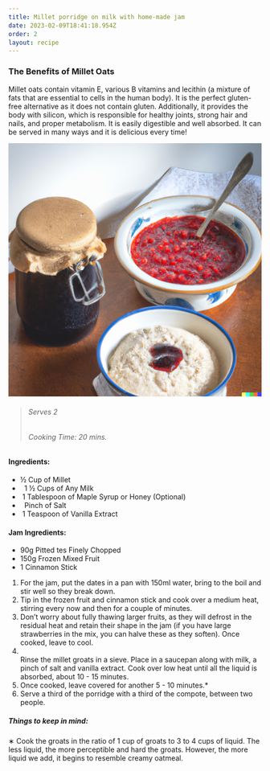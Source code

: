 ```yaml
---
title: Millet porridge on milk with home-made jam
date: 2023-02-09T18:41:18.954Z
order: 2
layout: recipe
---
```

### The Benefits of Millet Oats

Millet oats contain vitamin E, various B vitamins and lecithin (a mixture of fats that are essential to cells in the human body). It i﻿s t﻿he perfect gluten-free alternative as it does not contain gluten. A﻿dditionally, it provides the body with silicon, which is responsible for healthy joints, strong hair and nails, and proper metabolism. It is easily digestible and well absorbed. It can be served in many ways and it is delicious every time!

![A bowl of porridge, placed on a grey cloth, with a bowl of yogurt on the right.](../uploads/0e32fe6d-9a41-406d-acb6-981816087091.png "Millet Porridge (Serving Example)")

> ###### Serves 2
>
> ###### Cooking Time: 20 mins.

#### Ingredients:

* ½ Cup of Millet
*   1 ½ Cups of Any Milk
*  1 Tablespoon of Maple Syrup or Honey (Optional)
*   Pinch of Salt
*  1 Teaspoon of Vanilla Extract

#### Jam Ingredients:

* 90g Pitted [](https://www.bbcgoodfood.com/glossary/date-glossary)tes Finely Chopped
* 150g Frozen Mixed Fruit 
* 1 Cinnamon Stick

1. For the jam, put the dates in a pan with 150ml water, bring to the boil and stir well so they break down. 
2. Tip in the frozen fruit and cinnamon stick and cook over a medium heat, stirring every now and then for a couple of minutes. 
3. Don’t worry about fully thawing larger fruits, as they will defrost in the residual heat and retain their shape in the jam (if you have large strawberries in the mix, you can halve these as they soften). Once cooked, leave to cool. 
4. \
   Rinse the millet groats in a sieve. Place in a saucepan along with milk, a pinch of salt and vanilla extract. Cook over low heat until all the liquid is absorbed, about 10 - 15 minutes. 
5. Once cooked, leave covered for another 5 - 10 minutes.*
6. Serve a third of the porridge with a third of the compote, between two people.

##### Things to keep in mind:

∗ Cook the groats in the ratio of 1 cup of groats to 3 to 4 cups of liquid. The less liquid, the more perceptible and hard the groats. However, the more liquid we add, it begins to resemble creamy oatmeal.